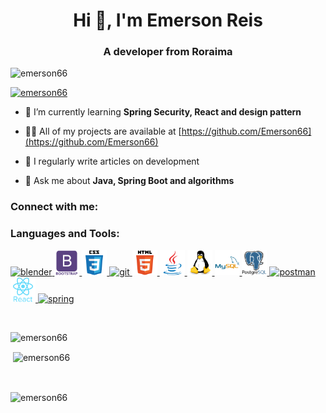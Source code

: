 <h1 align="center">Hi 👋, I'm Emerson Reis</h1>
<h3 align="center">A developer from Roraima</h3>

<p align="left"> <img src="https://komarev.com/ghpvc/?username=emerson66&label=Profile%20views&color=0e75b6&style=flat" alt="emerson66" /> </p>

<p align="left"> <a href="https://github.com/ryo-ma/github-profile-trophy"><img src="https://github-profile-trophy.vercel.app/?username=emerson66" alt="emerson66" /></a> </p>



- 🌱 I’m currently learning **Spring Security, React and design pattern**

- 👨‍💻 All of my projects are available at [https://github.com/Emerson66](https://github.com/Emerson66)

- 📝 I regularly write articles on development

- 💬 Ask me about **Java, Spring Boot and algorithms**



<h3 align="left">Connect with me:</h3>


<h3 align="left">Languages and Tools:</h3>
<p align="left"> <a href="https://www.blender.org/" target="_blank"> <img src="https://download.blender.org/branding/community/blender_community_badge_white.svg" alt="blender" width="40" height="40"/> </a> <a href="https://getbootstrap.com" target="_blank"> <img src="https://raw.githubusercontent.com/devicons/devicon/master/icons/bootstrap/bootstrap-plain-wordmark.svg" alt="bootstrap" width="40" height="40"/> </a> <a href="https://www.w3schools.com/css/" target="_blank"> <img src="https://raw.githubusercontent.com/devicons/devicon/master/icons/css3/css3-original-wordmark.svg" alt="css3" width="40" height="40"/> </a> <a href="https://git-scm.com/" target="_blank"> <img src="https://www.vectorlogo.zone/logos/git-scm/git-scm-icon.svg" alt="git" width="40" height="40"/> </a> <a href="https://www.w3.org/html/" target="_blank"> <img src="https://raw.githubusercontent.com/devicons/devicon/master/icons/html5/html5-original-wordmark.svg" alt="html5" width="40" height="40"/> </a> <a href="https://www.java.com" target="_blank"> <img src="https://raw.githubusercontent.com/devicons/devicon/master/icons/java/java-original.svg" alt="java" width="40" height="40"/> </a> <a href="https://www.linux.org/" target="_blank"> <img src="https://raw.githubusercontent.com/devicons/devicon/master/icons/linux/linux-original.svg" alt="linux" width="40" height="40"/> </a> <a href="https://www.mysql.com/" target="_blank"> <img src="https://raw.githubusercontent.com/devicons/devicon/master/icons/mysql/mysql-original-wordmark.svg" alt="mysql" width="40" height="40"/> </a> <a href="https://www.postgresql.org" target="_blank"> <img src="https://raw.githubusercontent.com/devicons/devicon/master/icons/postgresql/postgresql-original-wordmark.svg" alt="postgresql" width="40" height="40"/> </a> <a href="https://postman.com" target="_blank"> <img src="https://www.vectorlogo.zone/logos/getpostman/getpostman-icon.svg" alt="postman" width="40" height="40"/> </a> <a href="https://reactjs.org/" target="_blank"> <img src="https://raw.githubusercontent.com/devicons/devicon/master/icons/react/react-original-wordmark.svg" alt="react" width="40" height="40"/> </a> <a href="https://spring.io/" target="_blank"> <img src="https://www.vectorlogo.zone/logos/springio/springio-icon.svg" alt="spring" width="40" height="40"/> </a> </p>




<br/>
<p><img align="left" src="https://github-readme-stats.vercel.app/api/top-langs?username=emerson66&show_icons=true&locale=en&layout=compact" alt="emerson66" /></p>
<br/>
<p>&nbsp;<img align="center" src="https://github-readme-stats.vercel.app/api?username=emerson66&show_icons=true&locale=en" alt="emerson66" /></p>
<br/>
<p><img align="center" src="https://github-readme-streak-stats.herokuapp.com/?user=emerson66&" alt="emerson66" /></p>
